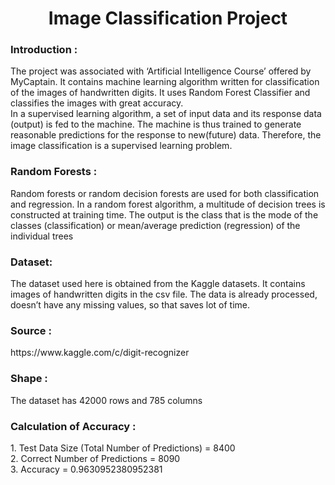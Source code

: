 <h1 align="center">Image Classification Project</h1>
<h3>Introduction :</h3>
The project was associated with ‘Artificial Intelligence Course’ offered by
MyCaptain. It contains machine learning algorithm written for classification of the images of
handwritten digits. It uses Random Forest Classifier and classifies the images with great
accuracy.<br>
In a supervised learning algorithm, a set of input data and its response data (output) is fed to
the machine. The machine is thus trained to generate reasonable predictions for the response
to new(future) data. Therefore, the image classification is a supervised learning problem.

<h3>Random Forests :</h3> Random forests or random decision forests are used for both classification
and regression. In a random forest algorithm, a multitude of decision trees is constructed at
training time. The output is the class that is the mode of the classes (classification) or
mean/average prediction (regression) of the individual trees

<h3>Dataset:</h3> The dataset used here is obtained from the Kaggle datasets. It contains images of
handwritten digits in the csv file. The data is already processed, doesn’t have any missing
values, so that saves lot of time.

<h3>Source :</h3>https://www.kaggle.com/c/digit-recognizer
<h3>Shape :</h3> The dataset has 42000 rows and 785 columns
<h3>Calculation of Accuracy :</h3>
1. Test Data Size (Total Number of Predictions) = 8400<br>
2. Correct Number of Predictions = 8090<br>
3. Accuracy = 0.9630952380952381
